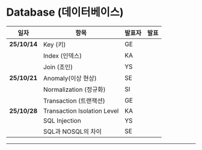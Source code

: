 # Database (데이터베이스)

| 일자 | 항목 | 발표자 | 발표 |
|------|------|------|------|
|**25/10/14**| Key (키) | GE | 
|        | Index (인덱스) | KA |
|        | Join (조인) | YS | 
|**25/10/21**| Anomaly(이상 현상) | SE |
|        | Normalization (정규화) | SI |
|        | Transaction (트랜잭션) | GE |
|**25/10/28**| Transaction Isolation Level | KA |
|        | SQL Injection | YS |
|        | SQL과 NOSQL의 차이 | SE |

<hr>

